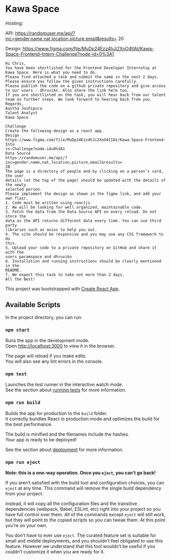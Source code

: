 # Kawa Space

Hosting:

API: https://randomuser.me/api/?inc=gender,name,nat,location,picture,email&results=
20

Design: https://www.figma.com/file/MuDp24Ezz4hJi2XoO4IIAt/Kawa-Space-Frontend-Intern-Challenge?node-id=0%3A1

```
Hi Chris,
You have been shortlisted for the Frontend Developer Internship at Kawa Space. Here is what you need to do.
Please find attached a task and submit the same in the next 2 days. Please ensure you follow the given instructions carefully.
Please publish the code on a github private repository and give access to our users - dhruvikn. Also share the link here too.
If you are shortlisted on the task, you will hear back from our talent team on further steps. We look forward to hearing back from you.
Regards,
Aastha Joshipura
Talent Analyst
Kawa Space

Challenge
Create the following design as a react app.
Design
https://www.figma.com/file/MuDp24Ezz4hJi2XoO4IIAt/Kawa-Space-Frontend-Inte
rn-Challenge?node-id=0%3A1
Data Source
https://randomuser.me/api/?inc=gender,name,nat,location,picture,email&results=
20
The page is a directory of people and by clicking on a person’s card, the user
details (at the top of the page) should be updated with the details of the newly
selected person.
Please implement the design as shown in the figma link, and add your own flair.
1. Code must be written using reactjs
2. We will be looking for well organized, maintainable code.
3. Fetch the data from the Data Source API on every reload. Do not store the
data as the API returns different data every time. You can use third party
libraries such as axios to help you out.
4. The site should be responsive and you may use any CSS framework to do
this.
5. Upload your code to a private repository on GitHub and share it with the
users paramspace and dhruvikn
6. Installation and running instructions should be clearly mentioned in the
README.
7. We expect this task to take not more than 2 days.
All the Best!
```

This project was bootstrapped with [Create React App](https://github.com/facebook/create-react-app).

## Available Scripts

In the project directory, you can run:

### `npm start`

Runs the app in the development mode.\
Open [http://localhost:3000](http://localhost:3000) to view it in the browser.

The page will reload if you make edits.\
You will also see any lint errors in the console.

### `npm test`

Launches the test runner in the interactive watch mode.\
See the section about [running tests](https://facebook.github.io/create-react-app/docs/running-tests) for more information.

### `npm run build`

Builds the app for production to the `build` folder.\
It correctly bundles React in production mode and optimizes the build for the best performance.

The build is minified and the filenames include the hashes.\
Your app is ready to be deployed!

See the section about [deployment](https://facebook.github.io/create-react-app/docs/deployment) for more information.

### `npm run eject`

**Note: this is a one-way operation. Once you `eject`, you can’t go back!**

If you aren’t satisfied with the build tool and configuration choices, you can `eject` at any time. This command will remove the single build dependency from your project.

Instead, it will copy all the configuration files and the transitive dependencies (webpack, Babel, ESLint, etc) right into your project so you have full control over them. All of the commands except `eject` will still work, but they will point to the copied scripts so you can tweak them. At this point you’re on your own.

You don’t have to ever use `eject`. The curated feature set is suitable for small and middle deployments, and you shouldn’t feel obligated to use this feature. However we understand that this tool wouldn’t be useful if you couldn’t customize it when you are ready for it.
